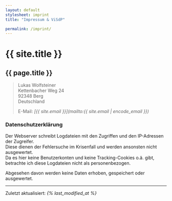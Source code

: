 ```yaml
---
layout: default
stylesheet: imprint
title: "Impressum & ViSdP"

permalink: /imprint/
---
```


# {{ site.title }}
    
## {{ page.title }}

> Lukas Wolfsteiner  
> Kettenbacher Weg 24  
> 92348 Berg  
> Deutschland  
> 
> E-Mail: _[{{ site.email }}](mailto:{{ site.email | encode_email }})_

### Datenschutzerklärung

Der Webserver schreibt Logdateien mit den Zugriffen und den IP-Adressen der Zugreifer.  
Diese dienen der Fehlersuche im Krisenfall und werden ansonsten nicht ausgewertet.  
Da es hier keine Benutzerkonten und keine Tracking-Cookies o.ä. gibt, betrachte ich diese Logdateien nicht als personenbezogen.  

Abgesehen davon werden keine Daten erhoben, gespeichert oder ausgewertet.  

---

Zuletzt aktualisiert: _{% last_modified_at %}_
